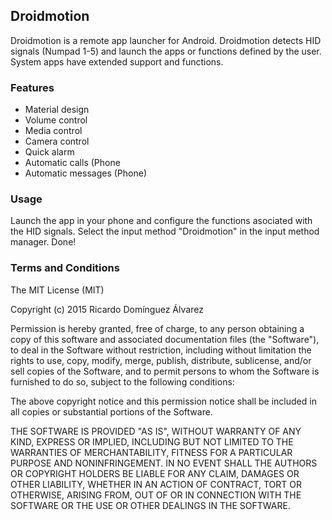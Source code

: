 ## Droidmotion

Droidmotion is a remote app launcher for Android. 
Droidmotion detects HID signals (Numpad 1-5) and launch the apps or functions defined by the user.
System apps have extended support and functions.

### Features
- Material design
- Volume control
- Media control
- Camera control
- Quick alarm
- Automatic calls (Phone
- Automatic messages (Phone)

### Usage
Launch the app in your phone and configure the functions asociated with the HID signals.
Select the input method "Droidmotion" in the input method manager.
Done!

### Terms and Conditions

The MIT License (MIT)

Copyright (c) 2015 Ricardo Domínguez Álvarez

Permission is hereby granted, free of charge, to any person obtaining a copy
of this software and associated documentation files (the "Software"), to deal
in the Software without restriction, including without limitation the rights
to use, copy, modify, merge, publish, distribute, sublicense, and/or sell
copies of the Software, and to permit persons to whom the Software is
furnished to do so, subject to the following conditions:

The above copyright notice and this permission notice shall be included in all
copies or substantial portions of the Software.

THE SOFTWARE IS PROVIDED "AS IS", WITHOUT WARRANTY OF ANY KIND, EXPRESS OR
IMPLIED, INCLUDING BUT NOT LIMITED TO THE WARRANTIES OF MERCHANTABILITY,
FITNESS FOR A PARTICULAR PURPOSE AND NONINFRINGEMENT. IN NO EVENT SHALL THE
AUTHORS OR COPYRIGHT HOLDERS BE LIABLE FOR ANY CLAIM, DAMAGES OR OTHER
LIABILITY, WHETHER IN AN ACTION OF CONTRACT, TORT OR OTHERWISE, ARISING FROM,
OUT OF OR IN CONNECTION WITH THE SOFTWARE OR THE USE OR OTHER DEALINGS IN THE
SOFTWARE.